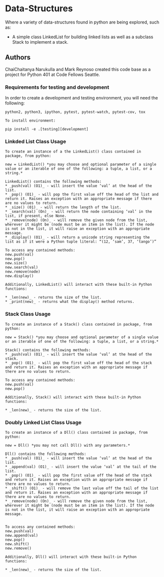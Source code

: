 # Data-Structures

Where a variety of data-structures found in python are being explored, such as:
* A simple class LinkedList for building linked lists as well as a subclass Stack to implement a stack.

## Authors

ChaiChaitanya Narukulla and Mark Reynoso created this code base as a project for Python 401 at Code Fellows Seattle. 

### Requirements for testing and development

In order to create a development and testing environment, you will need the following:

```
python2, python3, ipython, pytest, pytest-watch, pytest-cov, tox
```

```
To install environment:

pip install -e .[testing][development]
```

### Linkded List Class Usage

```
To create an instance of a the LinkedList() class contained in package, from python:

new = LinkedList() *you may choose and optional parameter of a single value or an iterable of one of the following: a tuple, a list, or a string.*

LinkedList() contains the following methods:
* _push(val) (O1)_ - will insert the value ‘val’ at the head of the list.
* _pop() (O1)_ - will pop the first value off the head of the list and return it. Raises an exception with an appropriate message if there are no values to return.
* _size() (01)_ - will return the length of the list.
* _search(val) (On)_ - will return the node containing ‘val’ in the list, if present, else None.
* _remove(node) (On)_ - will remove the given node from the list, wherever it might be (node must be an item in the list). If the node is not in the list, it will raise an exception with an appropriate message.
* _display() (O1)_ - will return a unicode string representing the list as if it were a Python tuple literal: “(12, ‘sam’, 37, ‘tango’)”

To access any contained methods:
new.push(val)
new.pop()
new.size()
new.search(val)
new.remove(node)
new.display()

Additionally, LinkedList() will interact with these built-in Python functions:

* _len(new)_ - returns the size of the list.
* _print(new)_ - returns what the display() method returns.

```

### Stack Class Usage

```
To create an instance of a Stack() class contained in package, from python:

new = Stack() *you may choose and optional parameter of a single value or an iterable of one of the following: a tuple, a list, or a string.*

Stack() contains the following methods:
* _push(val) (O1)_ - will insert the value ‘val’ at the head of the stack.
* _pop() (O1)_ - will pop the first value off the head of the stack and return it. Raises an exception with an appropriate message if there are no values to return.

To access any contained methods:
new.push(val)
new.pop()

Additionally, Stack() will interact with these built-in Python functions:

* _len(new)_ - returns the size of the list.

```

### Doubly Linked List Class Usage

```
To create an instance of a Dll() class contained in package, from python:

new = Dll() *you may not call Dll() with any parameters.*

Dll() contains the following methods:
* _push(val) (O1)_ - will insert the value ‘val’ at the head of the list.
* _append(val) (O1)_ - will insert the value ‘val’ at the tail of the list.
* _pop() (O1)_ - will pop the first value off the head of the stack and return it. Raises an exception with an appropriate message if there are no values to return.
* _shift() (O1)_ - will remove the last value off the tail of the list and return it. Raises an exception with an appropriate message if there are no values to return.
* _remove(node) (On)_ - will remove the given node from the list, wherever it might be (node must be an item in the list). If the node is not in the list, it will raise an exception with an appropriate message.


To access any contained methods:
new.push(val)
new.append(val)
new.pop()
new.shift()
new.remove()

Additionally, Dll() will interact with these built-in Python functions:

* _len(new)_ - returns the size of the list.

```